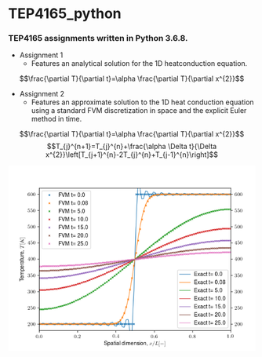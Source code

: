 # TEP4165_python #
### TEP4165 assignments written in Python 3.6.8. ###

* Assignment 1
   * Features an analytical solution for the 1D heatconduction equation.
   
$$\frac{\partial T}{\partial t}=\alpha \frac{\partial T}{\partial x^{2}}$$

                  
* Assignment 2
   * Features an approximate solution to the 1D heat conduction equation using a standard FVM discretization in space and the explicit Euler method in time.

$$\frac{\partial T}{\partial t}=\alpha \frac{\partial T}{\partial x^{2}}$$
$$T_{j}^{n+1}=T_{j}^{n}+\frac{\alpha \Delta t}{\Delta x^{2}}\left[T_{j+1}^{n}-2T_{j}^{n}+T_{j-1}^{n}\right]$$

![alt text](https://github.com/danielhalvorsen/TEP4165_python/blob/master/Assignment_script/FVM_EXACT_HEATCONDUCTION.png)